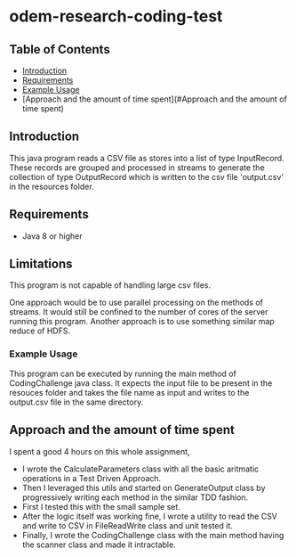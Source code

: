# odem-research-coding-test

## Table of Contents

- [Introduction](#introduction)
- [Requirements](#requirements)
- [Example Usage](#example-usage)
- [Approach and the amount of time spent](#Approach and the amount of time spent)


## Introduction

This java program reads a CSV file as stores into a list of type InputRecord. These records are grouped and processed in streams to generate the collection of type OutputRecord which is written to the csv file 'output.csv' in the
resources folder.



## Requirements

- Java 8 or higher


## Limitations 

This program is not capable of handling large csv files. 

One approach would be to use parallel processing on the methods of streams. It would still be confined to the number of cores of the server running this program.
Another approach is to use something similar map reduce of HDFS. 



### Example Usage
This program can be executed by running the main method of CodingChallenge java class. It expects the input file to be present in the resouces folder and takes the file name as input and writes to the output.csv file in the same directory. 

## Approach and the amount of time spent

I spent a good 4 hours on this whole assignment,

- I wrote the CalculateParameters class with all the basic aritmatic operations in a Test Driven Approach. 
- Then I leveraged this utils and started on GenerateOutput class by progressively writing each method in the similar TDD fashion. 
- First I tested this with the small sample set. 
- After the logic itself was working fine, I wrote a utility to read the CSV and write to CSV in FileReadWrite class and unit tested it.
- Finally, I wrote the CodingChallenge class with the main method having the scanner class and made it intractable. 
